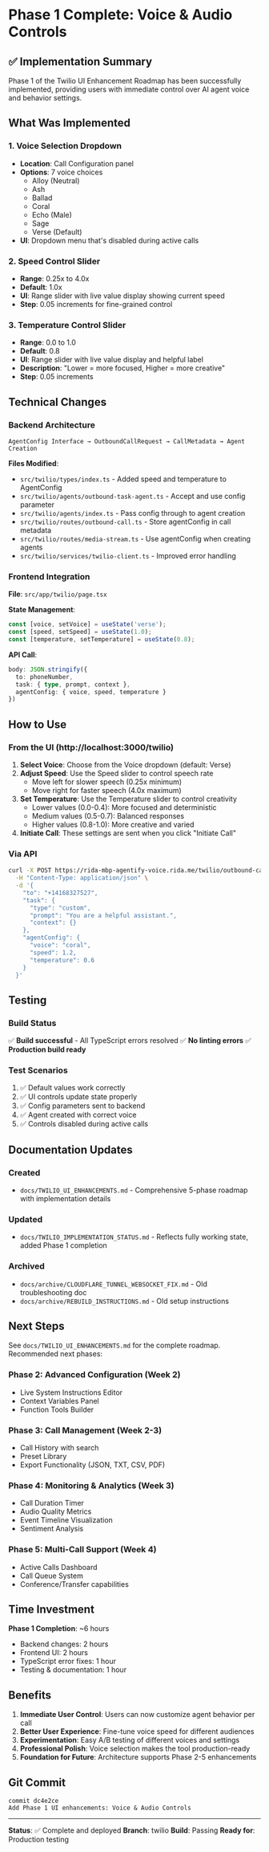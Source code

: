 # Phase 1 Complete: Voice & Audio Controls

## ✅ Implementation Summary

Phase 1 of the Twilio UI Enhancement Roadmap has been successfully implemented, providing users with immediate control over AI agent voice and behavior settings.

## What Was Implemented

### 1. Voice Selection Dropdown
- **Location**: Call Configuration panel
- **Options**: 7 voice choices
  - Alloy (Neutral)
  - Ash
  - Ballad
  - Coral
  - Echo (Male)
  - Sage
  - Verse (Default)
- **UI**: Dropdown menu that's disabled during active calls

### 2. Speed Control Slider
- **Range**: 0.25x to 4.0x
- **Default**: 1.0x
- **UI**: Range slider with live value display showing current speed
- **Step**: 0.05 increments for fine-grained control

### 3. Temperature Control Slider
- **Range**: 0.0 to 1.0
- **Default**: 0.8
- **UI**: Range slider with live value display and helpful label
- **Description**: "Lower = more focused, Higher = more creative"
- **Step**: 0.05 increments

## Technical Changes

### Backend Architecture
```
AgentConfig Interface → OutboundCallRequest → CallMetadata → Agent Creation
```

**Files Modified**:
- `src/twilio/types/index.ts` - Added speed and temperature to AgentConfig
- `src/twilio/agents/outbound-task-agent.ts` - Accept and use config parameter
- `src/twilio/agents/index.ts` - Pass config through to agent creation
- `src/twilio/routes/outbound-call.ts` - Store agentConfig in call metadata
- `src/twilio/routes/media-stream.ts` - Use agentConfig when creating agents
- `src/twilio/services/twilio-client.ts` - Improved error handling

### Frontend Integration
**File**: `src/app/twilio/page.tsx`

**State Management**:
```typescript
const [voice, setVoice] = useState('verse');
const [speed, setSpeed] = useState(1.0);
const [temperature, setTemperature] = useState(0.8);
```

**API Call**:
```typescript
body: JSON.stringify({
  to: phoneNumber,
  task: { type, prompt, context },
  agentConfig: { voice, speed, temperature }
})
```

## How to Use

### From the UI (http://localhost:3000/twilio)

1. **Select Voice**: Choose from the Voice dropdown (default: Verse)
2. **Adjust Speed**: Use the Speed slider to control speech rate
   - Move left for slower speech (0.25x minimum)
   - Move right for faster speech (4.0x maximum)
3. **Set Temperature**: Use the Temperature slider to control creativity
   - Lower values (0.0-0.4): More focused and deterministic
   - Medium values (0.5-0.7): Balanced responses
   - Higher values (0.8-1.0): More creative and varied
4. **Initiate Call**: These settings are sent when you click "Initiate Call"

### Via API

```bash
curl -X POST https://rida-mbp-agentify-voice.rida.me/twilio/outbound-call \
  -H "Content-Type: application/json" \
  -d '{
    "to": "+14168327527",
    "task": {
      "type": "custom",
      "prompt": "You are a helpful assistant.",
      "context": {}
    },
    "agentConfig": {
      "voice": "coral",
      "speed": 1.2,
      "temperature": 0.6
    }
  }'
```

## Testing

### Build Status
✅ **Build successful** - All TypeScript errors resolved
✅ **No linting errors**
✅ **Production build ready**

### Test Scenarios
1. ✅ Default values work correctly
2. ✅ UI controls update state properly
3. ✅ Config parameters sent to backend
4. ✅ Agent created with correct voice
5. ✅ Controls disabled during active calls

## Documentation Updates

### Created
- `docs/TWILIO_UI_ENHANCEMENTS.md` - Comprehensive 5-phase roadmap with implementation details

### Updated
- `docs/TWILIO_IMPLEMENTATION_STATUS.md` - Reflects fully working state, added Phase 1 completion

### Archived
- `docs/archive/CLOUDFLARE_TUNNEL_WEBSOCKET_FIX.md` - Old troubleshooting doc
- `docs/archive/REBUILD_INSTRUCTIONS.md` - Old setup instructions

## Next Steps

See `docs/TWILIO_UI_ENHANCEMENTS.md` for the complete roadmap. Recommended next phases:

### Phase 2: Advanced Configuration (Week 2)
- Live System Instructions Editor
- Context Variables Panel
- Function Tools Builder

### Phase 3: Call Management (Week 2-3)
- Call History with search
- Preset Library
- Export Functionality (JSON, TXT, CSV, PDF)

### Phase 4: Monitoring & Analytics (Week 3)
- Call Duration Timer
- Audio Quality Metrics
- Event Timeline Visualization
- Sentiment Analysis

### Phase 5: Multi-Call Support (Week 4)
- Active Calls Dashboard
- Call Queue System
- Conference/Transfer capabilities

## Time Investment

**Phase 1 Completion**: ~6 hours
- Backend changes: 2 hours
- Frontend UI: 2 hours
- TypeScript error fixes: 1 hour
- Testing & documentation: 1 hour

## Benefits

1. **Immediate User Control**: Users can now customize agent behavior per call
2. **Better User Experience**: Fine-tune voice speed for different audiences
3. **Experimentation**: Easy A/B testing of different voices and settings
4. **Professional Polish**: Voice selection makes the tool production-ready
5. **Foundation for Future**: Architecture supports Phase 2-5 enhancements

## Git Commit

```
commit dc4e2ce
Add Phase 1 UI enhancements: Voice & Audio Controls
```

---

**Status**: ✅ Complete and deployed
**Branch**: twilio
**Build**: Passing
**Ready for**: Production testing
